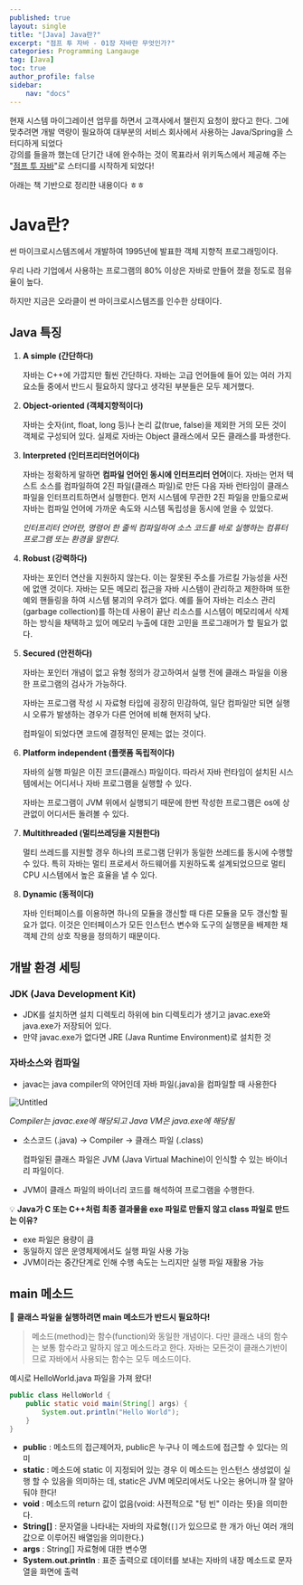 ```yaml
---
published: true
layout: single
title: "[Java] Java란?"
excerpt: "점프 투 자바 - 01장 자바란 무엇인가?"
categories: Programming Langauge
tag: [Java]
toc: true
author_profile: false
sidebar:
    nav: "docs"
---
```


현재 시스템 마이그레이션 업무를 하면서 고객사에서 챌린지 요청이 왔다고 한다. 그에 맞추려면 개발 역량이 필요하여 대부분의 서비스 회사에서 사용하는 Java/Spring을 스터디하게 되었다  
강의를 들을까 했는데 단기간 내에 완수하는 것이 목표라서 위키독스에서 제공해 주는 "[점프 투 자바](https://wikidocs.net/book/31)"로 스터디를 시작하게 되었다!

아래는 책 기반으로 정리한 내용이다 ㅎㅎ

# Java란?

썬 마이크로시스템즈에서 개발하여 1995년에 발표한 객체 지향적 프로그래밍이다.

우리 나라 기업에서 사용하는 프로그램의 80% 이상은 자바로 만들어 졌을 정도로 점유율이 높다.

하지만 지금은 오라클이 썬 마이크로시스템즈를 인수한 상태이다.

## Java 특징

1. **A simple (간단하다)**
    
    자바는 C++에 가깝지만 훨씬 간단하다. 자바는 고급 언어들에 들어 있는 여러 가지 요소들 중에서 반드시 필요하지 않다고 생각된 부분들은 모두 제거했다.
    
2. **Object-oriented (객체지향적이다)**
    
    자바는 숫자(int, float, long 등)나 논리 값(true, false)을 제외한 거의 모든 것이 객체로 구성되어 있다. 실제로 자바는 Object 클래스에서 모든 클래스를 파생한다.
    
3. **Interpreted (인터프리터언어이다)**
    
    자바는 정확하게 말하면 **컴파일 언어인 동시에 인터프리터 언어**이다. 자바는 먼저 텍스트 소스를 컴파일하여 2진 파일(클래스 파일)로 만든 다음 자바 런타임이 클래스 파일을 인터프리트하면서 실행한다. 먼저 시스템에 무관한 2진 파일을 만듦으로써 자바는 컴파일 언어에 가까운 속도와 시스템 독립성을 동시에 얻을 수 있었다.
    
    *인터프리터 언어란, 명령어 한 줄씩 컴파일하여 소스 코드를 바로 실행하는 컴퓨터 프로그램 또는 환경을 말한다.*
    
4. **Robust (강력하다)**
    
    자바는 포인터 연산을 지원하지 않는다. 이는 잘못된 주소를 가르킬 가능성을 사전에 없앤 것이다. 자바는 모든 메모리 접근을 자바 시스템이 관리하고 제한하며 또한 예외 핸들링을 하여 시스템 붕괴의 우려가 없다. 예를 들어 자바는 리소스 관리(garbage collection)를 하는데 사용이 끝난 리소스를 시스템이 메모리에서 삭제하는 방식을 채택하고 있어 메모리 누출에 대한 고민을 프로그래머가 할 필요가 없다.
    
5. **Secured (안전하다)**
    
    자바는 포인터 개념이 없고 유형 정의가 강고하여서 실행 전에 클래스 파일을 이용한 프로그램의 검사가 가능하다.
    
    자바는 프로그램 작성 시 자료형 타입에 굉장히 민감하여, 일단 컴파일만 되면 실행 시 오류가 발생하는 경우가 다른 언어에 비해 현저히 낮다.
    
    컴파일이 되었다면 코드에 결정적인 문제는 없는 것이다.
    
6. **Platform independent (플랫폼 독립적이다)**
    
    자바의 실행 파일은 이진 코드(클래스) 파일이다. 따라서 자바 런타임이 설치된 시스템에서는 어디서나 자바 프로그램을 실행할 수 있다.
    
    자바는 프로그램이 JVM 위에서 실행되기 때문에 한번 작성한 프로그램은 os에 상관없이 어디서든 돌려볼 수 있다.
    
7. **Multithreaded (멀티쓰레딩을 지원한다)**
    
    멀티 쓰레드를 지원할 경우 하나의 프로그램 단위가 동일한 쓰레드를 동시에 수행할 수 있다. 특히 자바는 멀티 프로세서 하드웨어를 지원하도록 설계되었으므로 멀티 CPU 시스템에서 높은 효율을 낼 수 있다.
    
8. **Dynamic (동적이다)**
    
    자바 인터페이스를 이용하면 하나의 모듈을 갱신할 때 다른 모듈을 모두 갱신할 필요가 없다. 이것은 인터페이스가 모든 인스턴스 변수와 도구의 실행문을 배제한 채 객체 간의 상호 작용을 정의하기 때문이다.
    

## 개발 환경 세팅

### JDK (Java Development Kit)

- JDK를 설치하면 설치 디렉토리 하위에 bin 디렉토리가 생기고 javac.exe와 java.exe가 저장되어 있다.
- 만약 javac.exe가 없다면 JRE (Java Runtime Environment)로 설치한 것

### 자바소스와 컴파일

- javac는 java compiler의 약어인데 자바 파일(.java)을 컴파일할 때 사용한다

![Untitled](https://user-images.githubusercontent.com/100563973/201528969-b1d054ea-bd0f-4b0f-8af3-f84555d036c3.png)


*Compiler는 javac.exe에 해당되고 Java VM은 java.exe에 해당됨*

- 소스코드 (.java) → Compiler → 클래스 파일 (.class)
    
    컴파일된 클래스 파일은 JVM (Java Virtual Machine)이 인식할 수 있는 바이너리 파일이다.
    
- JVM이 클래스 파일의 바이너리 코드를 해석하여 프로그램을 수행한다.

💡 **Java가 C 또는 C++처럼 최종 결과물을 exe 파일로 만들지 않고 class 파일로 만드는 이유?**
  - exe 파일은 용량이 큼
  - 동일하지 않은 운영체제에서도 실행 파일 사용 가능
  - JVM이라는 중간단계로 인해 수행 속도는 느리지만 실행 파일 재활용 가능

## main 메소드

📌 **클래스 파일을 실행하려면 main 메소드가 반드시 필요하다!**

> 메소드(method)는 함수(function)와 동일한 개념이다. 다만 클래스 내의 함수는 보통 함수라고 말하지 않고 메소드라고 한다. 자바는 모든것이 클래스기반이므로 자바에서 사용되는 함수는 모두 메소드이다.
> 

예시로 HelloWorld.java 파일을 가져 왔다!

```java
public class HelloWorld {
    public static void main(String[] args) {
        System.out.println("Hello World");
    }
}
```

- **public** : 메소드의 접근제어자, public은 누구나 이 메소드에 접근할 수 있다는 의미
- **static** : 메소드에 static 이 지정되어 있는 경우 이 메소드는 인스턴스 생성없이 실행 할 수 있음을 의미하는 데, static은 JVM 메모리에서도 나오는 용어니까 잘 알아 둬야 한다!
- **void** : 메소드의 return 값이 없음(void: 사전적으로 "텅 빈" 이라는 뜻)을 의미한다.
- **String[]** : 문자열을 나타내는 자바의 자료형(`[]`가 있으므로 한 개가 아닌 여러 개의 값으로 이루어진 배열임을 의미한다.)
- **args** : String[] 자료형에 대한 변수명
- **System.out.println** : 표준 출력으로 데이터를 보내는 자바의 내장 메소드로 문자열을 화면에 출력
